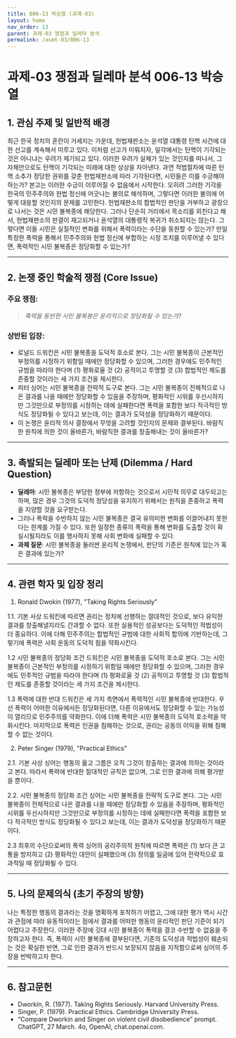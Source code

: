 ```yaml
---
title: 006-13 박승열 (과제-03)
layout: home
nav_order: 13
parent: 과제-03 쟁점과 딜레마 분석
permalink: /asmt-03/006-13
---
```


# 과제-03 쟁점과 딜레마 분석 006-13 박승열

## 1. 관심 주제 및 일반적 배경

최근 한국 정치의 혼란이 거세지는 가운데, 헌법재판소는 윤석열 대통령 탄핵 사건에 대한 선고를 계속해서 미루고 있다. 이처럼 선고가 미뤄지자, 일각에서는 탄핵이 기각되는 것은 아니냐는 우려가 제기되고 있다. 이러한 우려가 실체가 있는 것인지를 떠나서, 그 자체만으로도 탄핵이 기각되는 미래에 대한 상상을 자아낸다. 과연 적법절차에 따른 탄핵 소추가 정당한 권위를 갖춘 헌법재판소에 따라 기각된다면, 시민들은 이를 수긍해야 하는가?
본고는 이러한 수긍이 이루어질 수 없음에서 시작한다. 오히려 그러한 기각을 한국의 민주주의와 헌법 정신에 어긋나는 불의로 해석하며, 그렇다면 이러한 불의에 어떻게 대응할 것인지의 문제를 고민한다. 헌법재판소의 합법적인 판단을 거부하고 광장으로 나서는 것은 시민 불복종에 해당한다. 그러나 단순히 거리에서 목소리를 외친다고 해서, 헌법재판소의 판결이 재고되거나 윤석열의 대통령직 복귀가 취소되지는 않는다. 그렇다면 이들 시민은 실질적인 변화를 위해서 폭력이라는 수단을 동원할 수 있는가? 만일 특정한 폭력을 통해서 민주주의와 헌법 정신에 부합하는 시정 조치를 이루어낼 수 있다면, 폭력적인 시민 불복종은 정당화할 수 있는가?

---

## 2. 논쟁 중인 학술적 쟁점 (Core Issue)

### 주요 쟁점:  

> *폭력을 동반한 시민 불복봉은 윤리적으로 정당화될 수 있는가?*

### 상반된 입장:
- 로널드 드워킨은 시민 불복종을 도덕적 호소로 본다. 그는 시민 불복종이 근본적인 부정의를 시정하기 위함일 때에만 정당화할 수 있으며, 그러한 경우에도 민주적인 규범을 따라야 한다며 (1) 평화로울 것 (2) 공적이고 투명할 것 (3) 합법적인 제도를 존중할 것이라는 세 가지 조건을 제시한다.
- 피터 싱어는 시민 불복종을 전략적 도구로 본다. 그는 시민 불복종이 전체적으로 나은 결과를 나을 때에만 정당화할 수 있음을 주장하며, 평화적인 시위를 우선시하지만 그것만으로 부정의를 시정하는 데에 실패한다면 폭력을 포함한 보다 적극적인 방식도 정당화될 수 있다고 보는데, 이는 결과가 도덕성을 정당화하기 때문이다. 
- 이 논쟁은 윤리적 의사 결정에서 무엇을 고려할 것인지의 문제와 결부된다. 바람직한 원칙에 의한 것이 올바른가, 바람직한 결과를 창출해내는 것이 올바른가? 

---

## 3. 촉발되는 딜레마 또는 난제 (Dilemma / Hard Question)

- **딜레마**: 시민 불복종은 부당한 정부에 저항하는 것으로서 시민적 의무로 대두되고는 하며, 많은 경우 그것의 도덕적 정당성을 유지하기 위해서는 원칙을 존중하고 폭력을 지양할 것을 요구받는다.
- 그러나 폭력을 수반하지 않는 시민 불복종은 결국 유의미한 변화를 이끌어내지 못한다는 한계를 가질 수 있다. 또한 일정한 종류의 폭력을 통해 변화를 도출할 것이 확실시될지라도 이를 행사하지 못해 사회 변화에 실패할 수 있다.
- **과제 질문**: 시민 불복종을 둘러싼 윤리적 논쟁에서, 판단의 기준은 원칙에 있는가 혹은 결과에 있는가?

---

## 4. 관련 학자 및 입장 정리

1. Ronald Dwokin (1977), "Taking Rights Seriously"

1.1. 기본 사상
드워킨에 따르면 권리는 정치에 선행하는 절대적인 것으로, 보다 유익한 결과를 창출해낼지라도 간과할 수 없다. 또한 실용적인 성공보다는 도덕적인 적법성이 더 중요하다. 이에 더해 민주주의는 합법적인 규범에 대한 사회적 합의에 기반하는데, 그렇기에 폭력은 사회 운동의 도덕적 힘을 약화시킨다.

1.2 시민 불복종의 정당화 조건
드워킨은 시민 불복종을 도덕적 호소로 본다. 그는 시민 불복종이 근본적인 부정의를 시정하기 위함일 때에만 정당화할 수 있으며, 그러한 경우에도 민주적인 규범을 따라야 한다며 (1) 평화로울 것 (2) 공적이고 투명할 것 (3) 합법적인 제도를 존중할 것이라는 세 가지 조건을 제시한다.

1.3 폭력에 대한 반대
드워킨은 세 가지 측면에서 폭력적인 시민 불복종에 반대한다. 우선 폭력이 어떠한 이유에서든 정당화된다면, 다른 이유에서도 정당화할 수 있는 가능성이 열리므로 민주주의를 약화한다. 이에 더해 폭력은 시민 불복종의 도덕적 호소력을 약화시킨다. 마지막으로 폭력은 인권을 침해하는 것으로, 권리는 공동의 이익을 위해 침해할 수 없는 것이다. 

2. Peter Singer (1979), "Practical Ethics"

2.1. 기본 사상
싱어는 행동의 옳고 그름은 오직 그것이 창출하는 결과에 의하는 것이라고 본다. 따라서 폭력에 반대한 절대적인 규칙은 없으며, 그로 인한 결과에 의해 평가받을 뿐이다. 

2.2. 시민 불복종의 정당화 조건
싱어는 시민 불복종을 전략적 도구로 본다. 그는 시민 불복종이 전체적으로 나은 결과를 나을 때에만 정당화할 수 있음을 주장하며, 평화적인 시위를 우선시하지만 그것만으로 부정의를 시정하는 데에 실패한다면 폭력을 포함한 보다 적극적인 방식도 정당화될 수 있다고 보는데, 이는 결과가 도덕성을 정당화하기 때문이다. 

2.3 최후의 수단으로써의 폭력
싱어의 공리주의적 원칙에 따르면 폭력은 (1) 보다 큰 고통을 방지하고 (2) 평화적인 대안이 실패했으며 (3) 정의를 일굼에 있어 전략적으로 효과적일 때 정당화될 수 있다. 

---

## 5. 나의 문제의식 (초기 주장의 방향)

나는 특정한 행동의 결과라는 것을 명확하게 포착하기 어렵고, 그에 대한 평가 역시 시간과 관점에 따라 유동적이라는 점에서 결과를 어떠한 행동의 윤리적인 판단 기준이 되기 어렵다고 주장한다. 이러한 주장에 깃대 시민 불복종이 폭력을 결코 수반할 수 없음을 주장하고자 한다. 즉, 폭력이 시민 불복종에 결부된다면, 기존의 도덕성과 적법성이 훼손되는 것은 확실한 반면, 그로 인한 결과가 반드시 보장되지 않음을 지적함으로써 싱어의 주장을 반박하고자 한다. 

---

## 6. 참고문헌

- Dworkin, R. (1977). Taking Rights Seriously. Harvard University Press.
- Singer, P. (1979). Practical Ethics. Cambridge University Press.
- “Compare Dworkin and Singer on violent civil disobedience” prompt. ChatGPT, 27 March. 4o, OpenAI, chat.openai.com.
